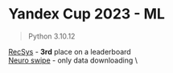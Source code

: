 # Yandex Cup 2023 - ML
> Python 3.10.12

[RecSys](./recsys/) - **3rd** place on a leaderboard \
[Neuro swipe](./neuro_swipe/) - only data downloading \ 